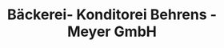 ---
title: "Bäckerei- Konditorei Behrens - Meyer GmbH"
url: /steinfeld/baeckerei-konditorei-behrens-meyer-gmbh/
shop: Bäckerei
---